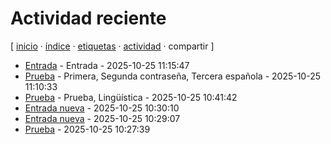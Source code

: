 # Actividad reciente
[ [inicio](https://github.com/jucardus/jucardus.github.io/blob/main/index.md) · [índice](https://github.com/jucardus/jucardus.github.io/blob/main/indices/indice.md) · [etiquetas](https://github.com/jucardus/jucardus.github.io/blob/main/indices/etiquetas.md) · [actividad](https://github.com/jucardus/jucardus.github.io/blob/main/indices/actividad.md) · compartir ]

* [Entrada](https://github.com/jucardus/jucardus.github.io/blob/main/prueba/entrada.md) - Entrada - 2025-10-25 11:15:47
* [Prueba](https://github.com/jucardus/jucardus.github.io/blob/main/prueba/prueba.md) - Primera, Segunda contraseña, Tercera española - 2025-10-25 11:10:33
* [Prueba](https://github.com/jucardus/jucardus.github.io/blob/main/prueba/prueba.md) - Prueba, Lingüística - 2025-10-25 10:41:42
* [Entrada nueva](https://github.com/jucardus/jucardus.github.io/blob/main/prueba/entrada-nueva.md) - 2025-10-25 10:30:10
* [Entrada nueva](https://github.com/jucardus/jucardus.github.io/blob/main/prueba/entrada-nueva.md) - 2025-10-25 10:29:07
* [Prueba](https://github.com/jucardus/jucardus.github.io/blob/main/prueba/prueba.md) - 2025-10-25 10:27:39